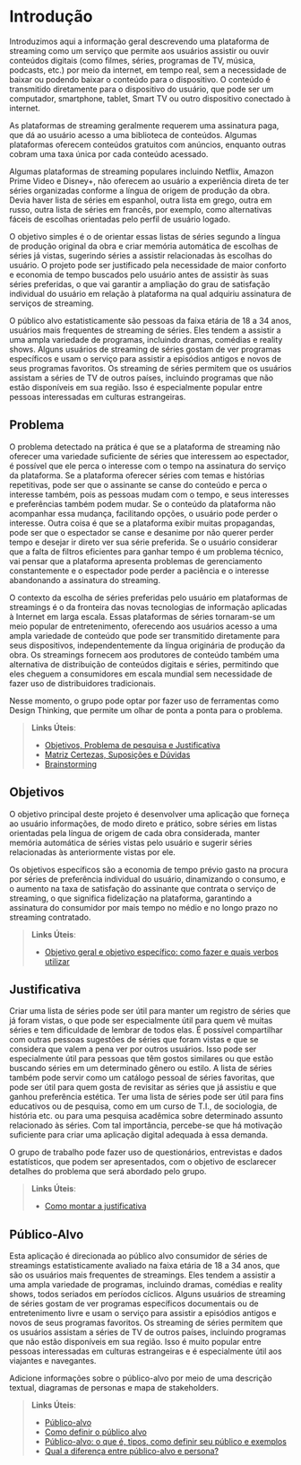 # Introdução

Introduzimos aqui a informação geral descrevendo uma plataforma de streaming como um serviço que permite aos usuários assistir ou ouvir conteúdos digitais (como filmes, séries, programas de TV, música, podcasts, etc.) por meio da internet, em tempo real, sem a necessidade de baixar ou podendo baixar o conteúdo para o dispositivo. O conteúdo é transmitido diretamente para o dispositivo do usuário, que pode ser um computador, smartphone, tablet, Smart TV ou outro dispositivo conectado à internet.

As plataformas de streaming geralmente requerem uma assinatura paga, que dá ao usuário acesso a uma biblioteca de conteúdos. Algumas plataformas oferecem conteúdos gratuitos com anúncios, enquanto outras cobram uma taxa única por cada conteúdo acessado.

Algumas plataformas de streaming populares incluindo Netflix, Amazon Prime Video e Disney+, não oferecem ao usuário a experiência direta de ter séries organizadas conforme a língua de origem de produção da obra. Devia haver lista de séries em espanhol, outra lista em grego, outra em russo, outra lista de séries em francês, por exemplo, como alternativas fáceis de escolhas orientadas pelo perfil de usuário logado.

O objetivo simples é o de orientar essas listas de séries segundo a língua de produção original da obra e criar memória automática de escolhas de séries já vistas, sugerindo séries a assistir relacionadas às escolhas do usuário. O projeto pode ser justificado pela necessidade de maior conforto e economia de tempo buscados pelo usuário antes de assistir às suas séries preferidas, o que vai garantir a ampliação do grau de satisfação individual do usuário em relação à plataforma na qual adquiriu assinatura de serviços de streaming. 

O público alvo estatisticamente são pessoas da faixa etária de 18 a 34 anos, usuários mais frequentes de streaming de séries. Eles tendem a assistir a uma ampla variedade de programas, incluindo dramas, comédias e reality shows. Alguns usuários de streaming de séries gostam de ver programas específicos e usam o serviço para assistir a episódios antigos e novos de seus programas favoritos. Os streaming de séries permitem que os usuários assistam a séries de TV de outros países, incluindo programas que não estão disponíveis em sua região. Isso é especialmente popular entre pessoas interessadas em culturas estrangeiras.

## Problema
O problema detectado na prática é que se a plataforma de streaming não oferecer uma variedade suficiente de séries que interessem ao espectador, é possível que ele perca o interesse com o tempo na assinatura do serviço da plataforma. Se a plataforma oferecer séries com temas e histórias repetitivas, pode ser que o assinante se canse do conteúdo e perca o interesse também, pois as pessoas mudam com o tempo, e seus interesses e preferências também podem mudar. Se o conteúdo da plataforma não acompanhar essa mudança, facilitando opções, o usuário pode perder o interesse. Outra coisa é que se a plataforma exibir muitas propagandas, pode ser que o espectador se canse e desanime por não querer perder tempo e desejar ir direto ver sua série preferida. Se o usuário considerar que a falta de filtros eficientes para ganhar tempo é um problema técnico, vai pensar que a plataforma apresenta problemas de gerenciamento constantemente e o espectador pode perder a paciência e o interesse abandonando a assinatura do streaming.

O contexto da escolha de séries preferidas pelo usuário em plataformas de streamings é o da fronteira das novas tecnologias de informação aplicadas à Internet em larga escala. Essas plataformas de séries tornaram-se um meio popular de entretenimento, oferecendo aos usuários acesso a uma ampla variedade de conteúdo que pode ser transmitido diretamente para seus dispositivos, independentemente da língua originária de produção da obra. Os streamings fornecem aos produtores de conteúdo também uma alternativa de distribuição de conteúdos digitais e séries, permitindo que eles cheguem a consumidores em escala mundial sem necessidade de fazer uso de distribuidores tradicionais.

Nesse momento, o grupo pode optar por fazer uso  de ferramentas como Design Thinking, que permite um olhar de ponta a ponta para o problema.

> **Links Úteis**:
> - [Objetivos, Problema de pesquisa e Justificativa](https://medium.com/@versioparole/objetivos-problema-de-pesquisa-e-justificativa-c98c8233b9c3)
> - [Matriz Certezas, Suposições e Dúvidas](https://medium.com/educa%C3%A7%C3%A3o-fora-da-caixa/matriz-certezas-suposi%C3%A7%C3%B5es-e-d%C3%BAvidas-fa2263633655)
> - [Brainstorming](https://www.euax.com.br/2018/09/brainstorming/)

## Objetivos

O objetivo principal deste projeto é desenvolver uma aplicação que forneça ao usuário informações, de modo direto e prático, sobre séries em listas orientadas pela língua de origem de cada obra considerada, manter memória automática de séries vistas pelo usuário e sugerir séries relacionadas às anteriormente vistas por ele.

Os objetivos específicos são a economia de tempo prévio gasto na procura por séries de preferência individual do usuário, dinamizando o consumo, e o aumento na taxa de satisfação do assinante que contrata o serviço de streaming, o que significa fidelização na plataforma, garantindo a assinatura do consumidor por mais tempo no médio e no longo prazo no streaming contratado.
 
> **Links Úteis**:
> - [Objetivo geral e objetivo específico: como fazer e quais verbos utilizar](https://blog.mettzer.com/diferenca-entre-objetivo-geral-e-objetivo-especifico/)

## Justificativa

Criar uma lista de séries pode ser útil para manter um registro de séries que já foram vistas, o que pode ser especialmente útil para quem vê muitas séries e tem dificuldade de lembrar de todos elas. É possível compartilhar com outras pessoas sugestões de séries que foram vistas e que se considera que valem a pena ver por outros usuários. Isso pode ser especialmente útil para pessoas que têm gostos similares ou que estão buscando séries em um determinado gênero ou estilo. A lista de séries também pode servir como um catálogo pessoal de séries favoritas, que pode ser útil para quem gosta de revisitar as séries que já assistiu e que ganhou preferência estética. Ter uma lista de séries pode ser útil para fins educativos ou de pesquisa, como em um curso de T.I., de sociologia, de história etc. ou para uma pesquisa acadêmica sobre determinado assunto relacionado às séries. Com tal importância, percebe-se que há motivação suficiente para criar uma aplicação digital adequada à essa demanda.

O grupo de trabalho pode fazer uso de questionários, entrevistas e dados estatísticos, que podem ser apresentados, com o objetivo de esclarecer detalhes do problema que será abordado pelo grupo.

> **Links Úteis**:
> - [Como montar a justificativa](https://guiadamonografia.com.br/como-montar-justificativa-do-tcc/)

## Público-Alvo

Esta aplicação é direcionada ao público alvo consumidor de séries de streamings estatisticamente avaliado na faixa etária de 18 a 34 anos, que são os usuários mais frequentes de streamings. Eles tendem a assistir a uma ampla variedade de programas, incluindo dramas, comédias e reality shows, todos seriados em períodos cíclicos. Alguns usuários de streaming de séries gostam de ver programas específicos documentais ou de entretenimento livre e usam o serviço para assistir a episódios antigos e novos de seus programas favoritos. Os streaming de séries permitem que os usuários assistam a séries de TV de outros países, incluindo programas que não estão disponíveis em sua região. Isso é muito popular entre pessoas interessadas em culturas estrangeiras e é especialmente útil aos viajantes e navegantes.

Adicione informações sobre o público-alvo por meio de uma descrição textual, diagramas de personas e mapa de stakeholders.

> **Links Úteis**:
> - [Público-alvo](https://blog.hotmart.com/pt-br/publico-alvo/)
> - [Como definir o público alvo](https://exame.com/pme/5-dicas-essenciais-para-definir-o-publico-alvo-do-seu-negocio/)
> - [Público-alvo: o que é, tipos, como definir seu público e exemplos](https://klickpages.com.br/blog/publico-alvo-o-que-e/)
> - [Qual a diferença entre público-alvo e persona?](https://rockcontent.com/blog/diferenca-publico-alvo-e-persona/)
